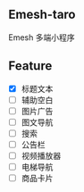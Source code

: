## Emesh-taro

Emesh 多端小程序

## Feature
- [x] 标题文本
- [ ] 辅助空白
- [ ] 图片广告
- [ ] 图文导航
- [ ] 搜索
- [ ] 公告栏
- [ ] 视频播放器
- [ ] 电梯导航
- [ ] 商品卡片 
